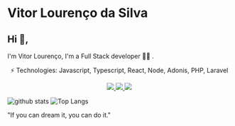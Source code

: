 # Vitor Lourenço da Silva
## Hi 👋, 
I'm Vitor Lourenço, I'm a Full Stack developer 👨‍💻 . 

<p align="center">
  ⚡ Technologies: Javascript, Typescript, React, Node, Adonis, PHP, Laravel
</p>

<p align="center">
  <a
    href="https://api.whatsapp.com/send?phone=5511946752573&text=Hello%20i%20came%20from%20your%20site" 
    alt="WhatsApp"
    target="_blank"
  >
    <img src="https://img.shields.io/badge/-WhatsApp-25D366?style=flat-square&logo=WhatsApp&logoColor=white" />
  </a>
  <a
    href="mailto:vitor.brother17@gmail.com" 
    alt="Email"
    target="_blank"
  >
    <img src="https://img.shields.io/badge/-Email-B23121?style=flat-square&logo=gmail&logoColor=white" />
  </a>
  <a
    href="https://www.linkedin.com/in/vitorlsilva/" 
    alt="LinkedIn"
    target="_blank"
  >
    <img src="https://img.shields.io/badge/-LinkedIn-0E76A8?style=flat-square&logo=Linkedin&logoColor=white" />
  </a>
</p>

![github stats](https://github-readme-stats.vercel.app/api?username=lourencovitor&layout=compact&show_icons=true&title_color=637fff&icon_color=637fff)
![Top Langs](https://github-readme-stats.vercel.app/api/top-langs/?username=lourencovitor&layout=compact&show_icons=true&title_color=637fff&icon_color=637fff)


"If you can dream it, you can do it." 
